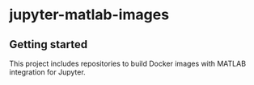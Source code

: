 # jupyter-matlab-images



## Getting started

This project includes repositories to build Docker images with MATLAB integration for Jupyter.
